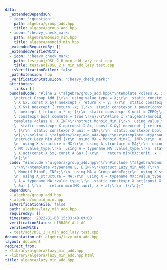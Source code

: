 ```yaml
---
data:
  _extendedDependsOn:
  - icon: ':question:'
    path: algebra/group_add.hpp
    title: algebra/group_add.hpp
  - icon: ':heavy_check_mark:'
    path: algebra/monoid_min.hpp
    title: algebra/monoid_min.hpp
  _extendedRequiredBy: []
  _extendedVerifiedWith:
  - icon: ':heavy_check_mark:'
    path: test/aoj/DSL_2_H_min_add_lazy.test.cpp
    title: test/aoj/DSL_2_H_min_add_lazy.test.cpp
  _isVerificationFailed: false
  _pathExtension: hpp
  _verificationStatusIcon: ':heavy_check_mark:'
  attributes:
    links: []
  bundledCode: "#line 2 \"algebra/group_add.hpp\"\ntemplate <class X, X ZERO = X(0)>\r\
    \nstruct Group_Add {\r\n  using value_type = X;\r\n  static constexpr X op(const\
    \ X &x, const X &y) noexcept { return x + y; }\r\n  static constexpr X inverse(const\
    \ X &x) noexcept { return -x; }\r\n  static constexpr X power(const X &x, ll n)\
    \ noexcept { return n * x; }\r\n  static constexpr X unit = ZERO;\r\n  static\
    \ constexpr bool commute = true;\r\n};\r\n#line 1 \"algebra/monoid_min.hpp\"\n\
    template <class X, X INF>\r\nstruct Monoid_Min {\r\n  using value_type = X;\r\n\
    \  static constexpr X op(const X &x, const X &y) noexcept { return min(x, y);\
    \ }\r\n  static constexpr X unit = INF;\r\n  static constexpr bool commute = true;\r\
    \n};\r\n#line 3 \"algebra/lazy_min_add.hpp\"\n\r\ntemplate <typename E, E INF>\r\
    \nstruct Lazy_Min_Add {\r\n  using MX = Monoid_Min<E, INF>;\r\n  using MA = Group_Add<E>;\r\
    \n  using X_structure = MX;\r\n  using A_structure = MA;\r\n  using X = typename\
    \ MX::value_type;\r\n  using A = typename MA::value_type;\r\n  static constexpr\
    \ X act(const X &x, const A &a) { \r\n    return min(MX::unit, x + a);\r\n  }\r\
    \n};\n"
  code: "#include \"algebra/group_add.hpp\"\r\n#include \"algebra/monoid_min.hpp\"\
    \r\n\r\ntemplate <typename E, E INF>\r\nstruct Lazy_Min_Add {\r\n  using MX =\
    \ Monoid_Min<E, INF>;\r\n  using MA = Group_Add<E>;\r\n  using X_structure = MX;\r\
    \n  using A_structure = MA;\r\n  using X = typename MX::value_type;\r\n  using\
    \ A = typename MA::value_type;\r\n  static constexpr X act(const X &x, const A\
    \ &a) { \r\n    return min(MX::unit, x + a);\r\n  }\r\n};"
  dependsOn:
  - algebra/group_add.hpp
  - algebra/monoid_min.hpp
  isVerificationFile: false
  path: algebra/lazy_min_add.hpp
  requiredBy: []
  timestamp: '2022-01-03 15:33:48+09:00'
  verificationStatus: LIBRARY_ALL_AC
  verifiedWith:
  - test/aoj/DSL_2_H_min_add_lazy.test.cpp
documentation_of: algebra/lazy_min_add.hpp
layout: document
redirect_from:
- /library/algebra/lazy_min_add.hpp
- /library/algebra/lazy_min_add.hpp.html
title: algebra/lazy_min_add.hpp
---
```

